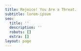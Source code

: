 ```yaml
---
title: Rejoice! You Are a Threat.
subtitle: lorem-ipsum
seo:
  title: ''
  description: ''
  robots: []
  extra: []
layout: page
---
```

##
